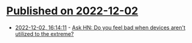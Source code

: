 # [Published on 2022-12-02](index.md)

* [2022-12-02, 16:14:11](https://news.ycombinator.com/item?id=33832448) - [Ask HN: Do you feel bad when devices aren't utilized to the extreme?](https://news.ycombinator.com/item?id=33832448)
